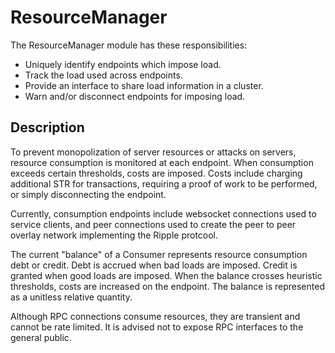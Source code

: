 # ResourceManager

The ResourceManager module has these responsibilities:

- Uniquely identify endpoints which impose load.
- Track the load used across endpoints.
- Provide an interface to share load information in a cluster.
- Warn and/or disconnect endpoints for imposing load.

## Description

To prevent monopolization of server resources or attacks on servers,
resource consumption is monitored at each endpoint. When consumption
exceeds certain thresholds, costs are imposed. Costs include charging
additional STR for transactions, requiring a proof of work to be
performed, or simply disconnecting the endpoint.

Currently, consumption endpoints include websocket connections used to
service clients, and peer connections used to create the peer to peer
overlay network implementing the Ripple protcool.

The current "balance" of a Consumer represents resource consumption
debt or credit. Debt is accrued when bad loads are imposed. Credit is
granted when good loads are imposed. When the balance crosses heuristic
thresholds, costs are increased on the endpoint. The balance is
represented as a unitless relative quantity.

Although RPC connections consume resources, they are transient and
cannot be rate limited. It is advised not to expose RPC interfaces
to the general public.
